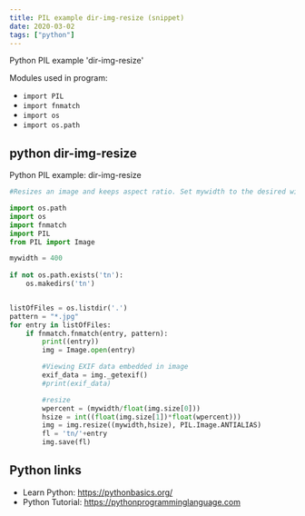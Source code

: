 ```yaml
---
title: PIL example dir-img-resize (snippet)
date: 2020-03-02
tags: ["python"]
---
```

Python PIL example 'dir-img-resize'


Modules used in program: 
* `import PIL`
* `import fnmatch`
* `import os`
* `import os.path`

## python dir-img-resize

Python PIL example: dir-img-resize

```python
#Resizes an image and keeps aspect ratio. Set mywidth to the desired with in pixels.

import os.path
import os
import fnmatch
import PIL
from PIL import Image

mywidth = 400
	
if not os.path.exists('tn'):
    os.makedirs('tn')


listOfFiles = os.listdir('.')
pattern = "*.jpg"
for entry in listOfFiles:
    if fnmatch.fnmatch(entry, pattern):
        print((entry))
        img = Image.open(entry)

        #Viewing EXIF data embedded in image
        exif_data = img._getexif()
        #print(exif_data)

        #resize
        wpercent = (mywidth/float(img.size[0]))
        hsize = int((float(img.size[1])*float(wpercent)))
        img = img.resize((mywidth,hsize), PIL.Image.ANTIALIAS)
        fl = 'tn/'+entry
        img.save(fl)

```

## Python links

- Learn Python: https://pythonbasics.org/
- Python Tutorial: https://pythonprogramminglanguage.com
